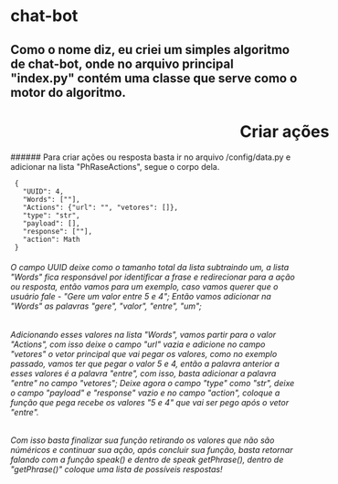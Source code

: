 # chat-bot


## Como o nome diz, eu criei um simples algoritmo de chat-bot, onde no arquivo principal "index.py" contém uma classe que serve como o motor do algoritmo.


<h1 style="text-align: center; width: 100vw;">Criar ações</h1>
 ###### Para criar ações ou resposta basta ir no arquivo /config/data.py e adicionar na lista "PhRaseActions", segue o corpo dela.
 
```
 {
   "UUID": 4, 
   "Words": [""], 
   "Actions": {"url": "", "vetores": []},
   "type": "str",
   "payload": [], 
   "response": [""], 
   "action": Math
 }
```

###### O campo UUID deixe como o tamanho total da lista subtraindo um, a lista "Words" fica responsável por identificar a frase e redirecionar para a ação ou resposta, então vamos para um exemplo, caso vamos querer que o usuário fale - "Gere um valor entre 5 e 4"; Então vamos adicionar na "Words" as palavras "gere", "valor", "entre", "um";

###### Adicionando esses valores na lista "Words", vamos partir para o valor "Actions", com isso deixe o campo "url" vazia e adicione no campo "vetores" o vetor principal que vai pegar os valores, como no exemplo passado, vamos ter que pegar o valor 5 e 4, então a palavra anterior a esses valores é a palavra "entre", com isso, basta adicionar a palavra "entre" no campo "vetores"; Deixe agora o campo "type" como "str", deixe o campo "payload" e "response" vazio e no campo "action", coloque a função que pega recebe os valores "5 e 4" que vai ser pego após o vetor "entre".

###### Com isso basta finalizar sua função retirando os valores que não são núméricos e continuar sua ação, após concluir sua função, basta retornar falando com a função speak() e dentro de speak getPhrase(), dentro de "getPhrase()" coloque uma lista de possíveis respostas!
